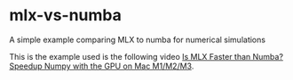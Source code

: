 # mlx-vs-numba
A simple example comparing MLX to numba for numerical simulations


This is the example used is the following video [Is MLX Faster than Numba? Speedup Numpy with the GPU on Mac M1/M2/M3](https://youtu.be/Q5cloPHV3bw).